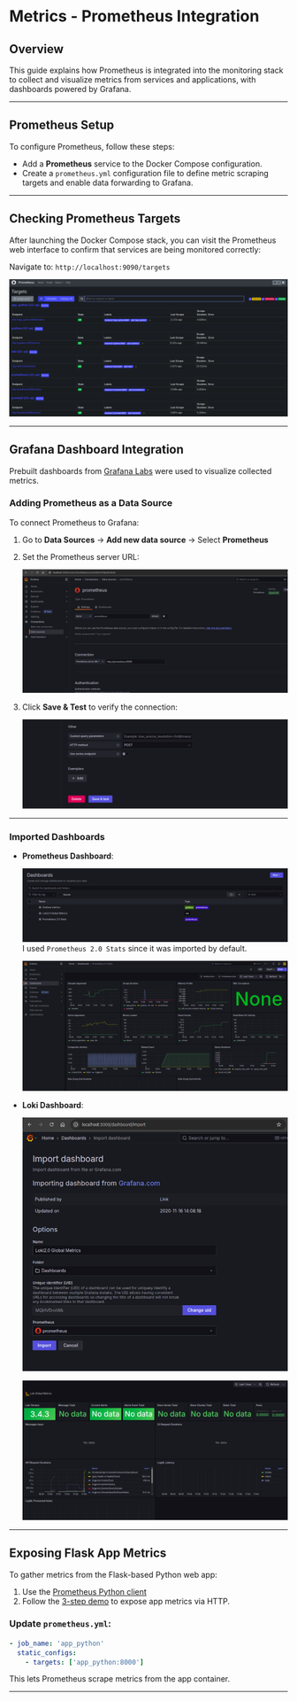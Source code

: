 # Metrics - Prometheus Integration

## Overview

This guide explains how Prometheus is integrated into the monitoring stack to collect and visualize metrics from services and applications, with dashboards powered by Grafana.

---

## Prometheus Setup

To configure Prometheus, follow these steps:

- Add a **Prometheus** service to the Docker Compose configuration.
- Create a `prometheus.yml` configuration file to define metric scraping targets and enable data forwarding to Grafana.

---

## Checking Prometheus Targets

After launching the Docker Compose stack, you can visit the Prometheus web interface to confirm that services are being monitored correctly:

 Navigate to: `http://localhost:9090/targets`

![alt text](src/metrics/image.png)

---

## Grafana Dashboard Integration

Prebuilt dashboards from [Grafana Labs](https://grafana.com/grafana/dashboards/) were used to visualize collected metrics.

### Adding Prometheus as a Data Source

To connect Prometheus to Grafana:

1. Go to **Data Sources** → **Add new data source** → Select **Prometheus**
2. Set the Prometheus server URL:

   ![alt text](src/metrics/image-1.png)

3. Click **Save & Test** to verify the connection:

   ![alt text](src/metrics/image-2.png)

---

### Imported Dashboards

- **Prometheus Dashboard**:

  ![alt text](src/metrics/image-3.png)
  I used `Prometheus 2.0 Stats` since it was imported by default.

  ![alt text](src/metrics/image-4.png)

- **Loki Dashboard**:

  ![alt text](src/metrics/image-5.png)

  ![alt text](src/metrics/image-6.png)

---

## Exposing Flask App Metrics

To gather metrics from the Flask-based Python web app:

1. Use the [Prometheus Python client](http://prometheus.github.io/client_python/)
2. Follow the [3-step demo](http://prometheus.github.io/client_python/getting-started/three-step-demo/) to expose app metrics via HTTP.

### Update `prometheus.yml`:

```yaml
- job_name: 'app_python'
  static_configs:
    - targets: ['app_python:8000']
```

This lets Prometheus scrape metrics from the app container.

---
